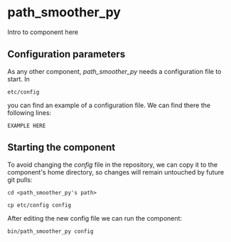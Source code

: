 # path_smoother_py
Intro to component here


## Configuration parameters
As any other component, *path_smoother_py* needs a configuration file to start. In
```
etc/config
```
you can find an example of a configuration file. We can find there the following lines:
```
EXAMPLE HERE
```

## Starting the component
To avoid changing the *config* file in the repository, we can copy it to the component's home directory, so changes will remain untouched by future git pulls:

```
cd <path_smoother_py's path> 
```
```
cp etc/config config
```

After editing the new config file we can run the component:

```
bin/path_smoother_py config
```
